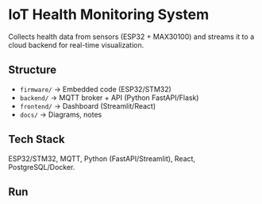 # IoT Health Monitoring System

Collects health data from sensors (ESP32 + MAX30100) and streams it to a cloud backend for real-time visualization.

## Structure
- `firmware/` → Embedded code (ESP32/STM32)
- `backend/` → MQTT broker + API (Python FastAPI/Flask)
- `frontend/` → Dashboard (Streamlit/React)
- `docs/` → Diagrams, notes

## Tech Stack
ESP32/STM32, MQTT, Python (FastAPI/Streamlit), React, PostgreSQL/Docker.

## Run 
